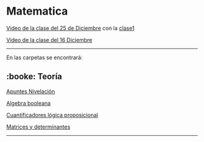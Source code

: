 # Matematica


[Video de la clase del 25 de Diciembre](https://www.youtube.com/watch?v=Gup0yKlm7TQ) con la 
[clase1](https://github.com/eugenia1984/UTNFRSR-ingreso/tree/main/matematica/clase1)


[Video de la clase del 16 Diciembre](https://www.youtube.com/watch?v=F59DcDHForc)

---

En las carpetas se encontrará:


## :booke: Teoría

[Apuntes Nivelación](https://github.com/eugenia1984/UTNFRSR-ingreso/tree/main/matematica/teoria_apuntes_nivelacion)


[Algebra booleana](https://github.com/eugenia1984/UTNFRSR-ingreso/tree/main/matematica/teoria_algebra_booleana)


[Cuantificadores lógica proposicional](https://github.com/eugenia1984/UTNFRSR-ingreso/tree/main/matematica/teoria_cuantificadores_logica_proposicional)


[Matrices y determinantes](https://github.com/eugenia1984/UTNFRSR-ingreso/tree/main/matematica/teoria_matrices_y_determinantes)

---
